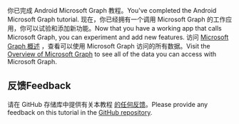 <!-- markdownlint-disable MD002 MD041 -->

<span data-ttu-id="93461-101">你已完成 Android Microsoft Graph 教程。</span><span class="sxs-lookup"><span data-stu-id="93461-101">You've completed the Android Microsoft Graph tutorial.</span></span> <span data-ttu-id="93461-102">现在，你已经拥有一个调用 Microsoft Graph 的工作应用，你可以试验和添加新功能。</span><span class="sxs-lookup"><span data-stu-id="93461-102">Now that you have a working app that calls Microsoft Graph, you can experiment and add new features.</span></span> <span data-ttu-id="93461-103">访问 [Microsoft Graph 概述](/graph/overview) ，查看可以使用 Microsoft Graph 访问的所有数据。</span><span class="sxs-lookup"><span data-stu-id="93461-103">Visit the [Overview of Microsoft Graph](/graph/overview) to see all of the data you can access with Microsoft Graph.</span></span>

## <a name="feedback"></a><span data-ttu-id="93461-104">反馈</span><span class="sxs-lookup"><span data-stu-id="93461-104">Feedback</span></span>

<span data-ttu-id="93461-105">请在 GitHub 存储库中提供有关本教程 [的任何反馈](https://github.com/microsoftgraph/msgraph-training-android)。</span><span class="sxs-lookup"><span data-stu-id="93461-105">Please provide any feedback on this tutorial in the [GitHub repository](https://github.com/microsoftgraph/msgraph-training-android).</span></span>
